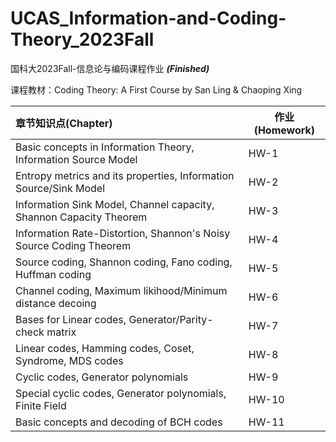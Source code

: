 # UCAS_Information-and-Coding-Theory_2023Fall
国科大2023Fall-信息论与编码课程作业 ***(Finished)***

课程教材：Coding Theory: A First Course by San Ling & Chaoping Xing

| 章节知识点(Chapter)                                                   | 作业(Homework)   | 
| :-------------------------------------------------------------------- | -------          | 
| Basic concepts in Information Theory, Information Source Model        | HW-1             | 
| Entropy metrics and its properties, Information Source/Sink Model     | HW-2             | 
| Information Sink Model, Channel capacity, Shannon Capacity Theorem    | HW-3             |  
| Information Rate-Distortion, Shannon's Noisy Source Coding Theorem    | HW-4             |  
| Source coding, Shannon coding, Fano coding, Huffman coding            | HW-5             | 
| Channel coding, Maximum likihood/Minimum distance decoing             | HW-6             | 
| Bases for Linear codes, Generator/Parity-check matrix                 | HW-7             | 
| Linear codes, Hamming codes, Coset, Syndrome, MDS codes               | HW-8             | 
| Cyclic codes, Generator polynomials                                   | HW-9             | 
| Special cyclic codes, Generator polynomials, Finite Field             | HW-10            | 
| Basic concepts and decoding of BCH codes                              | HW-11            | 
